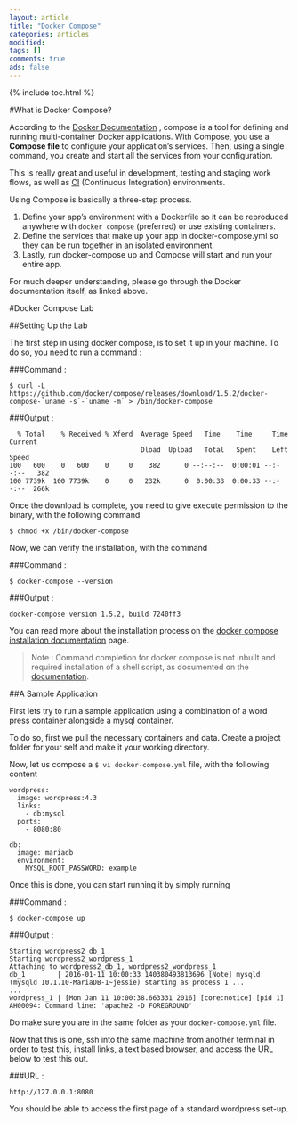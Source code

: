 ```yaml
---
layout: article
title: "Docker Compose"
categories: articles
modified: 
tags: []
comments: true
ads: false
---
```


{% include toc.html %}

#What is Docker Compose?

According to the [Docker Documentation](https://docs.docker.com/compose/) , compose is a tool for defining and running multi-container Docker applications. With Compose, you use a **Compose file** to configure your application’s services. Then, using a single command, you create and start all the services from your configuration.

This is really great and useful in development, testing and staging work flows, as well as [CI](https://en.wikipedia.org/wiki/Continuous_integration) (Continuous Integration) environments.  

Using Compose is basically a three-step process.

 1. Define your app’s environment with a Dockerfile so it can be
    reproduced anywhere with `docker compose` (preferred) or use existing containers.
 2. Define the services that make up your app in docker-compose.yml so
    they can be run together in an isolated environment.
 3. Lastly, run docker-compose up and Compose will start and run your
    entire app.
    
For much deeper understanding, please go through the Docker documentation itself, as linked above.

#Docker Compose Lab

##Setting Up the Lab

The first step in using docker compose, is to set it up in your machine. To do so, you need to run a command : 

###Command : 

    $ curl -L https://github.com/docker/compose/releases/download/1.5.2/docker-compose-`uname -s`-`uname -m` > /bin/docker-compose

###Output : 

      % Total    % Received % Xferd  Average Speed   Time    Time     Time  Current
                                     Dload  Upload   Total   Spent    Left  Speed
    100   600    0   600    0     0    382      0 --:--:--  0:00:01 --:--:--   382
    100 7739k  100 7739k    0     0   232k      0  0:00:33  0:00:33 --:--:--  266k

Once the download is complete, you need to give execute permission to the binary, with the following command

    $ chmod +x /bin/docker-compose

Now, we can verify the installation, with the command

###Command : 

    $ docker-compose --version

###Output : 

    docker-compose version 1.5.2, build 7240ff3

You can read more about the installation process on the [docker compose installation documentation](https://docs.docker.com/compose/install/) page.

> Note : Command completion for docker compose is not inbuilt and
> required installation of a shell script, as documented on the
> [documentation](https://docs.docker.com/compose/completion/).

##A Sample Application

First lets try to run a sample application using a combination of a word press container alongside a mysql container.

To do so, first we pull the necessary containers and data. Create a project folder for your self and make it your working directory.

Now, let us compose a `$ vi docker-compose.yml` file, with the following content

    wordpress:
      image: wordpress:4.3
      links:
        - db:mysql
      ports:
        - 8080:80
    
    db:
      image: mariadb
      environment:
        MYSQL_ROOT_PASSWORD: example

Once this is done, you can start running it by simply running 

###Command : 

    $ docker-compose up

###Output : 

    Starting wordpress2_db_1
    Starting wordpress2_wordpress_1
    Attaching to wordpress2_db_1, wordpress2_wordpress_1
    db_1        | 2016-01-11 10:00:33 140380493813696 [Note] mysqld (mysqld 10.1.10-MariaDB-1~jessie) starting as process 1 ...
    ...
    wordpress_1 | [Mon Jan 11 10:00:38.663331 2016] [core:notice] [pid 1] AH00094: Command line: 'apache2 -D FOREGROUND'

Do make sure you are in the same folder as your `docker-compose.yml` file.

Now that this is one, ssh into the same machine from another terminal in order to test this, install links, a text based browser, and access the URL below to test this out.

###URL : 

    http://127.0.0.1:8080

You should be able to access the first page of a standard wordpress set-up.

